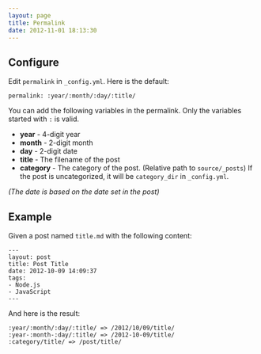```yaml
---
layout: page
title: Permalink
date: 2012-11-01 18:13:30
---
```


## Configure

Edit `permalink` in `_config.yml`. Here is the default:

```
permalink: :year/:month/:day/:title/
```

You can add the following variables in the permalink. Only the variables started with `:` is valid.

- **year** - 4-digit year
- **month** - 2-digit month
- **day** - 2-digit date
- **title** - The filename of the post
- **category** - The category of the post. (Relative path to `source/_posts`) If the post is uncategorized, it will be `category_dir` in `_config.yml`.

*(The date is based on the date set in the post)*

## Example

Given a post named `title.md` with the following content:

``` plain
---
layout: post
title: Post Title
date: 2012-10-09 14:09:37
tags:
- Node.js
- JavaScript
---
```

And here is the result:

```
:year/:month/:day/:title/ => /2012/10/09/title/
:year-:month-:day/:title/ => /2012-10-09/title/
:category/title/ => /post/title/
```
